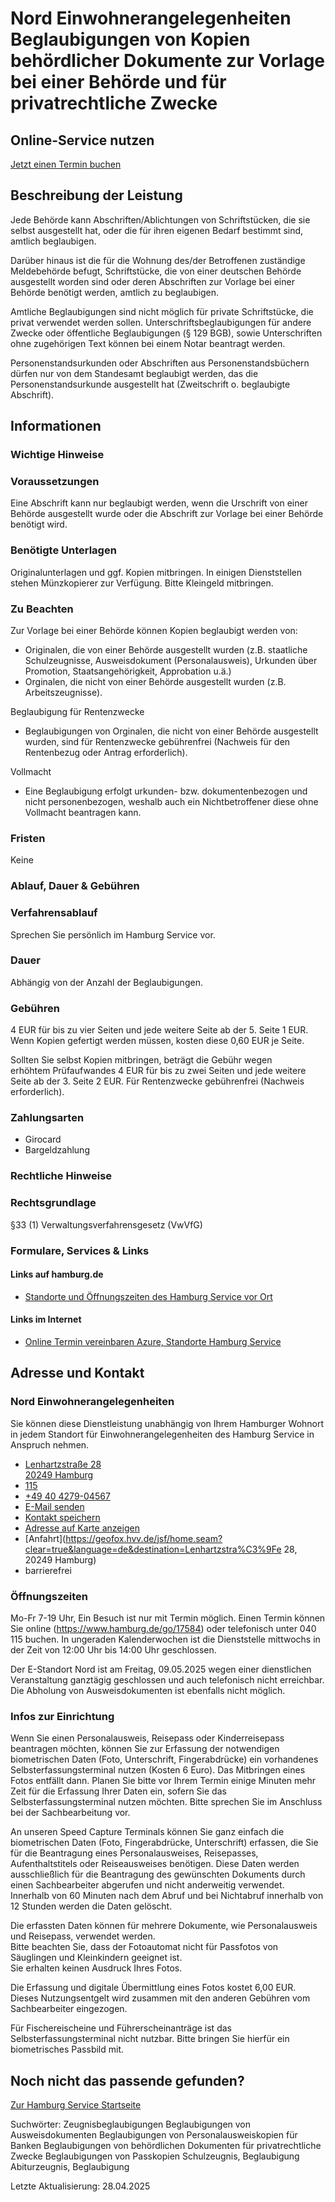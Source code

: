 




Nord Einwohnerangelegenheiten Beglaubigungen von Kopien behördlicher Dokumente zur Vorlage bei einer Behörde und für privatrechtliche Zwecke
============================================================================================================================================

Online-Service nutzen
---------------------

[Jetzt einen Termin buchen](https://driveport.de/termine/?MA=1)

Beschreibung der Leistung
-------------------------

Jede Behörde kann Abschriften/Ablichtungen von Schriftstücken, die sie selbst ausgestellt hat, oder die für ihren eigenen Bedarf bestimmt sind, amtlich beglaubigen.

Darüber hinaus ist die für die Wohnung des/der Betroffenen zuständige Meldebehörde befugt, Schriftstücke, die von einer deutschen Behörde ausgestellt worden sind oder deren Abschriften zur Vorlage bei einer Behörde benötigt werden, amtlich zu beglaubigen.

Amtliche Beglaubigungen sind nicht möglich für private Schriftstücke, die privat verwendet werden sollen. Unterschriftsbeglaubigungen für andere Zwecke oder öffentliche Beglaubigungen (§ 129 BGB), sowie Unterschriften ohne zugehörigen Text können bei einem Notar beantragt werden.

Personenstandsurkunden oder Abschriften aus Personenstandsbüchern dürfen nur von dem Standesamt beglaubigt werden, das die Personenstandsurkunde ausgestellt hat (Zweitschrift o. beglaubigte Abschrift).

Informationen
-------------

### Wichtige Hinweise

### Voraussetzungen

Eine Abschrift kann nur beglaubigt werden, wenn die Urschrift von einer Behörde ausgestellt wurde oder die Abschrift zur Vorlage bei einer Behörde benötigt wird.

### Benötigte Unterlagen

Originalunterlagen und ggf. Kopien mitbringen. In einigen Dienststellen stehen Münzkopierer zur Verfügung. Bitte Kleingeld mitbringen.

### Zu Beachten

Zur Vorlage bei einer Behörde können Kopien beglaubigt werden von:

* Originalen, die von einer Behörde ausgestellt wurden (z.B. staatliche Schulzeugnisse, Ausweisdokument (Personalausweis), Urkunden über Promotion, Staatsangehörigkeit, Approbation u.ä.)
* Orginalen, die nicht von einer Behörde ausgestellt wurden (z.B. Arbeitszeugnisse).

Beglaubigung für Rentenzwecke

* Beglaubigungen von Orginalen, die nicht von einer Behörde ausgestellt wurden, sind für Rentenzwecke gebührenfrei (Nachweis für den Rentenbezug oder Antrag erforderlich).

Vollmacht

* Eine Beglaubigung erfolgt urkunden- bzw. dokumentenbezogen und nicht personenbezogen, weshalb auch ein Nichtbetroffener diese ohne Vollmacht beantragen kann.

### Fristen

Keine

### Ablauf, Dauer & Gebühren

### Verfahrensablauf

Sprechen Sie persönlich im Hamburg Service vor.

### Dauer

Abhängig von der Anzahl der Beglaubigungen.

### Gebühren

4 EUR für bis zu vier Seiten und jede weitere Seite ab der 5. Seite 1 EUR. Wenn Kopien gefertigt werden müssen, kosten diese 0,60 EUR je Seite.  
  
Sollten Sie selbst Kopien mitbringen, beträgt die Gebühr wegen erhöhtem Prüfaufwandes 4 EUR für bis zu zwei Seiten und jede weitere Seite ab der 3. Seite 2 EUR. Für Rentenzwecke gebührenfrei (Nachweis erforderlich).

### Zahlungsarten

* Girocard
* Bargeldzahlung

### Rechtliche Hinweise

### Rechtsgrundlage

§33 (1) Verwaltungsverfahrensgesetz (VwVfG)

### Formulare, Services & Links

#### Links auf hamburg.de

* [Standorte und Öffnungszeiten des Hamburg Service vor Ort](https://www.hamburg.de/go/17584)

#### Links im Internet

* [Online Termin vereinbaren Azure, Standorte Hamburg Service](https://driveport.de/termine/?MA=1)

Adresse und Kontakt
-------------------

### Nord Einwohnerangelegenheiten

Sie können diese Dienstleistung unabhängig von Ihrem Hamburger Wohnort in jedem Standort für Einwohnerangelegenheiten des Hamburg Service in Anspruch nehmen.

* [Lenhartzstraße 28   
  20249 Hamburg](#)
* [115](tel:+4940115 "115")
* [+49 40 4279-04567](tel:+4940427904567 "+49 40 4279-04567")
* [E-Mail senden](mailto:e.nord@hamburgservice.de)
* [Kontakt speichern](//iason.hamburg.de/befi/info/vcard/111094192/ "Kontakt speichern")
* [Adresse auf Karte anzeigen](#)
* [Anfahrt](https://geofox.hvv.de/jsf/home.seam?clear=true&language=de&destination=Lenhartzstra%C3%9Fe 28, 20249 Hamburg)
* barrierefrei

### Öffnungszeiten

Mo-Fr 7-19 Uhr, Ein Besuch ist nur mit Termin möglich. Einen Termin können Sie online (https://www.hamburg.de/go/17584) oder telefonisch unter 040 115 buchen. In ungeraden Kalenderwochen ist die Dienststelle mittwochs in der Zeit von 12:00 Uhr bis 14:00 Uhr geschlossen.

Der E-Standort Nord ist am Freitag, 09.05.2025 wegen einer dienstlichen Veranstaltung ganztägig geschlossen und auch telefonisch nicht erreichbar. Die Abholung von Ausweisdokumenten ist ebenfalls nicht möglich.

### Infos zur Einrichtung

Wenn Sie einen Personalausweis, Reisepass oder Kinderreisepass beantragen möchten, können Sie zur Erfassung der notwendigen biometrischen Daten (Foto, Unterschrift, Fingerabdrücke) ein vorhandenes Selbsterfassungsterminal nutzen (Kosten 6 Euro). Das Mitbringen eines Fotos entfällt dann. Planen Sie bitte vor Ihrem Termin einige Minuten mehr Zeit für die Erfassung Ihrer Daten ein, sofern Sie das Selbsterfassungsterminal nutzen möchten. Bitte sprechen Sie im Anschluss bei der Sachbearbeitung vor.

An unseren Speed Capture Terminals können Sie ganz einfach die biometrischen Daten (Foto, Fingerabdrücke, Unterschrift) erfassen, die Sie für die Beantragung eines Personalausweises, Reisepasses, Aufenthaltstitels oder Reiseausweises benötigen. Diese Daten werden ausschließlich für die Beantragung des gewünschten Dokuments durch einen Sachbearbeiter abgerufen und nicht anderweitig verwendet. Innerhalb von 60 Minuten nach dem Abruf und bei Nichtabruf innerhalb von 12 Stunden werden die Daten gelöscht.  
  
Die erfassten Daten können für mehrere Dokumente, wie Personalausweis und Reisepass, verwendet werden.  
Bitte beachten Sie, dass der Fotoautomat nicht für Passfotos von Säuglingen und Kleinkindern geeignet ist.  
Sie erhalten keinen Ausdruck Ihres Fotos.  
  
Die Erfassung und digitale Übermittlung eines Fotos kostet 6,00 EUR. Dieses Nutzungsentgelt wird zusammen mit den anderen Gebühren vom Sachbearbeiter eingezogen.  
  
Für Fischereischeine und Führerscheinanträge ist das Selbsterfassungsterminal nicht nutzbar. Bitte bringen Sie hierfür ein biometrisches Passbild mit.

Noch nicht das passende gefunden?
---------------------------------

 [Zur Hamburg Service Startseite](/service/)

Suchwörter: Zeugnisbeglaubigungen Beglaubigungen von Ausweisdokumenten Beglaubigungen von Personalausweiskopien für Banken Beglaubigungen von behördlichen Dokumenten für privatrechtliche Zwecke Beglaubigungen von Passkopien Schulzeugnis, Beglaubigung Abiturzeugnis, Beglaubigung

Letzte Aktualisierung: 28.04.2025

